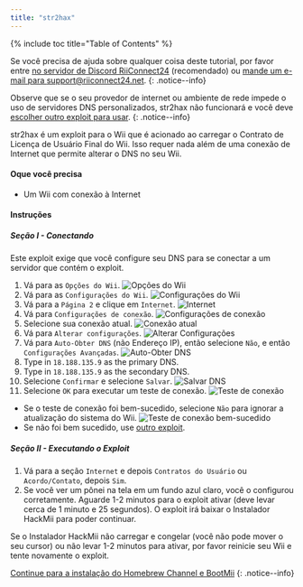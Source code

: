 ```yaml
---
title: "str2hax"
---
```


{% include toc title="Table of Contents" %}

Se você precisa de ajuda sobre qualquer coisa deste tutorial, por favor entre [no servidor de Discord RiiConnect24](https://discord.gg/rc24) (recomendado) ou [mande um e-mail para support@riiconnect24.net](mailto:support@riiconnect24.net).
{: .notice--info}

Observe que se o seu provedor de internet ou ambiente de rede impede o uso de servidores DNS personalizados, str2hax não funcionará e você deve [escolher outro exploit para usar](get-started).
{: .notice--info}

str2hax é um exploit para o Wii que é acionado ao carregar o Contrato de Licença de Usuário Final do Wii. Isso requer nada além de uma conexão de Internet que permite alterar o DNS no seu Wii.

#### Oque você precisa

* Um Wii com conexão à Internet

#### Instruções

##### Seção I - Conectando

Este exploit exige que você configure seu DNS para se conectar a um servidor que contém o exploit.

1. Vá para as `Opções do Wii`. ![Opções do Wii](/images/RiiConnect24/Internet_1.png)
2. Vá para as `Configurações do Wii`. ![Configurações do Wii](/images/RiiConnect24/Internet_2.png)
3. Vá para a `Página 2` e clique em `Internet`. ![Internet](/images/RiiConnect24/Internet_3.png)
4. Vá para `Configurações de conexão`. ![Configurações de conexão](/images/RiiConnect24/Internet_4.png)
5. Selecione sua conexão atual. ![Conexão atual](/images/RiiConnect24/Internet_5.png)
6. Vá para `Alterar configurações`. ![Alterar Configurações](/images/RiiConnect24/Internet_6.png)
7. Vá para `Auto-Obter DNS` (não Endereço IP), então selecione `Não`, e então `Configurações Avançadas`. ![Auto-Obter DNS](/images/RiiConnect24/Internet_7.png)
8. Type in `18.188.135.9` as the primary DNS.
9. Type in `18.188.135.9` as the secondary DNS.
10. Selecione `Confirmar` e selecione `Salvar`. ![Salvar DNS](/images/RiiConnect24/Internet_10.png)
11. Selecione `OK` para executar um teste de conexão. ![Teste de conexão](/images/RiiConnect24/Internet_11.png)
   - Se o teste de conexão foi bem-sucedido, selecione `Não` para ignorar a atualização do sistema do Wii. ![Teste de conexão bem-sucedido](/images/RiiConnect24/Internet_12.png)
   - Se não foi bem sucedido, use [outro exploit](get-started).

##### Seção II - Executando o Exploit

1. Vá para a seção `Internet` e depois `Contratos do Usuário` ou `Acordo/Contato`, depois `Sim`.
2. Se você ver um pônei na tela em um fundo azul claro, você o configurou corretamente. Aguarde 1-2 minutos para o exploit ativar (deve levar cerca de 1 minuto e 25 segundos). O exploit irá baixar o Instalador HackMii para poder continuar.

Se o Instalador HackMii não carregar e congelar (você não pode mover o seu cursor) ou não levar 1-2 minutos para ativar, por favor reinicie seu Wii e tente novamente o exploit.

[Continue para a instalação do Homebrew Channel e BootMii](hbc)
{: .notice--info}
